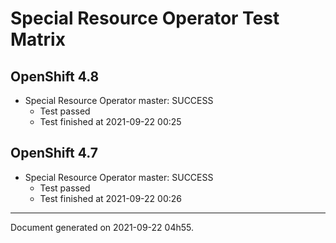 
Special Resource Operator Test Matrix
=====================================

OpenShift 4.8
-------------


* Special Resource Operator master: SUCCESS
  - Test passed
  - Test finished at 2021-09-22 00:25

OpenShift 4.7
-------------


* Special Resource Operator master: SUCCESS
  - Test passed
  - Test finished at 2021-09-22 00:26


---
Document generated on 2021-09-22 04h55.
